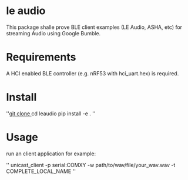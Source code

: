 # le audio
This package shalle prove BLE client examples (LE Audio, ASHA, etc) for streaming Audio using Google Bumble.

# Requirements
A HCI enabled BLE controller (e.g. nRF53 with hci_uart.hex) is required.

# Install
''[git clone ](https://github.com/markusjellitsch/leaudio.git)
cd leaudio
pip install -e .
''

# Usage
run an client application for example:

'' 
unicast_client -p serial:COMXY -w path/to/wav/file/your_wav.wav -t COMPLETE_LOCAL_NAME 
''
